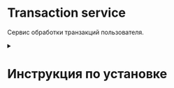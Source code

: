 # Transaction service

Cервис обработки транзакций пользователя.

<details><summary><h1>Инструкция по установке</h1></summary>

Клонируйте репозиторий и перейдите в него.
```bash
git clone git@hub.mos.ru:shift-python/y2024/homeworks/vstakrotskij/transaction_service.git
```

Для установки виртуального окружения с помощью Poetry нужно установить его через pip:
```bash
pip install poetry
```
Для установки зависимостей выполните команду:

```bash
poetry install

```

</details>
